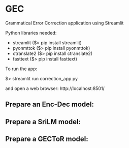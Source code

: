 # GEC
Grammatical Error Correction application using Streamlit 

Python libraries needed:
* streamlit ($> pip install streamlit)
* pyonmttok ($> pip install pyonmttok)
* ctranslate2 ($> pip install ctranslate2)
* fasttext ($> pip install fasttext)

To run the app: 

$> streamlit run correction_app.py 

and open a web browser: http://localhost:8501/


## Prepare an Enc-Dec model:


## Prepare a SriLM model:


## Prepare a GECToR model:
